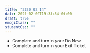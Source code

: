 ```yaml
---
title: "2020 02 14"
date: 2020-02-09T19:38:54-06:00
draft: true
emojiClass: ""
studentCss: ""
---
```


- Complete and turn in your Do Now
- Complete and turn in your Exit Ticket